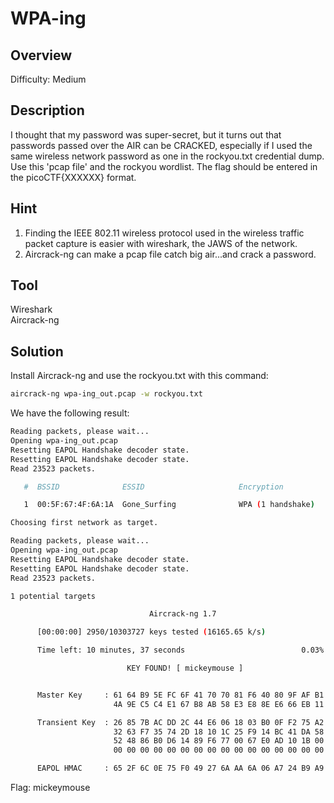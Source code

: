 # WPA-ing #
 
## Overview ##
 
Difficulty: Medium
 
## Description ##
 
I thought that my password was super-secret, but it turns out that passwords passed over the AIR can be CRACKED, especially if I used the same wireless network password as one in the rockyou.txt credential dump.  
Use this 'pcap file' and the rockyou wordlist. The flag should be entered in the picoCTF{XXXXXX} format.

## Hint ##

1. Finding the IEEE 802.11 wireless protocol used in the wireless traffic packet capture is easier with wireshark, the JAWS of the network.  
2. Aircrack-ng can make a pcap file catch big air...and crack a password.  

## Tool ##
Wireshark  
Aircrack-ng
 
## Solution ##
Install Aircrack-ng and use the rockyou.txt with this command:
```bash
aircrack-ng wpa-ing_out.pcap -w rockyou.txt
```
We have the following result:  
```bash
Reading packets, please wait...
Opening wpa-ing_out.pcap
Resetting EAPOL Handshake decoder state.
Resetting EAPOL Handshake decoder state.
Read 23523 packets.

   #  BSSID              ESSID                     Encryption

   1  00:5F:67:4F:6A:1A  Gone_Surfing              WPA (1 handshake)

Choosing first network as target.

Reading packets, please wait...
Opening wpa-ing_out.pcap
Resetting EAPOL Handshake decoder state.
Resetting EAPOL Handshake decoder state.
Read 23523 packets.

1 potential targets

                               Aircrack-ng 1.7

      [00:00:00] 2950/10303727 keys tested (16165.65 k/s)

      Time left: 10 minutes, 37 seconds                          0.03%

                          KEY FOUND! [ mickeymouse ]


      Master Key     : 61 64 B9 5E FC 6F 41 70 70 81 F6 40 80 9F AF B1
                       4A 9E C5 C4 E1 67 B8 AB 58 E3 E8 8E E6 66 EB 11

      Transient Key  : 26 85 7B AC DD 2C 44 E6 06 18 03 B0 0F F2 75 A2
                       32 63 F7 35 74 2D 18 10 1C 25 F9 14 BC 41 DA 58
                       52 48 86 B0 D6 14 89 F6 77 00 67 E0 AD 10 1B 00
                       00 00 00 00 00 00 00 00 00 00 00 00 00 00 00 00

      EAPOL HMAC     : 65 2F 6C 0E 75 F0 49 27 6A AA 6A 06 A7 24 B9 A9
```
Flag: mickeymouse
